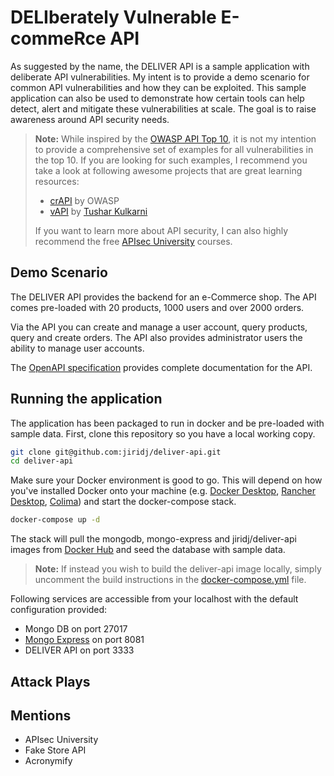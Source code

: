 #  DELIberately Vulnerable E-commeRce API

As suggested by the name, the DELIVER API is a sample application with deliberate API vulnerabilities. My intent is to provide a demo scenario for common API vulnerabilities and how they can be exploited. This sample application can also be used to demonstrate how certain tools can help detect, alert and mitigate these vulnerabilities at scale. The goal is to raise awareness around API security needs. 

> **Note:**
> While inspired by the [OWASP API Top 10](https://owasp.org/www-project-api-security/), it is not my intention to provide a comprehensive set of examples for all vulnerabilities in the top 10. If you are looking for such examples, I recommend you take a look at following awesome projects that are great learning resources:
> - [crAPI](https://github.com/OWASP/crAPI) by OWASP
> - [vAPI](https://github.com/roottusk/vapi) by [Tushar Kulkarni](http://roottusk.com/)
>
> If you want to learn more about API security, I can also highly recommend the free [APIsec University](https://www.apisecuniversity.com/) courses. 

## Demo Scenario

The DELIVER API provides the backend for an e-Commerce shop. The API comes pre-loaded with 20 products, 1000 users and over 2000 orders. 

Via the API you can create and manage a user account, query products, query and create orders. The API also provides administrator users the ability to manage user accounts.

The [OpenAPI specification](openapi.yml) provides complete documentation for the API. 

## Running the application

The application has been packaged to run in docker and be pre-loaded with sample data. First, clone this repository so you have a local working copy.

```bash
git clone git@github.com:jiridj/deliver-api.git
cd deliver-api
```

Make sure your Docker environment is good to go. This will depend on how you've installed Docker onto your machine (e.g. [Docker Desktop](https://www.docker.com/products/docker-desktop/), [Rancher Desktop](https://rancherdesktop.io/), [Colima](https://github.com/abiosoft/colima)) and start the docker-compose stack. 

```bash
docker-compose up -d
```

The stack will pull the mongodb, mongo-express and jiridj/deliver-api images from [Docker Hub](https://hub.docker.com) and seed the database with sample data. 

> **Note:**
>If instead you wish to build the deliver-api image locally, simply uncomment the build instructions in the [docker-compose.yml](docker-compose.yml) file.

Following services are accessible from your localhost with the default configuration provided:

- Mongo DB on port 27017
- [Mongo Express](https://github.com/mongo-express/mongo-express) on port 8081
- DELIVER API on port 3333


## Attack Plays

## Mentions

- APIsec University
- Fake Store API
- Acronymify
